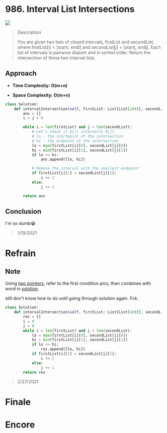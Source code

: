 # 986. Interval List Intersections

![](https://img.shields.io/badge/Difficulty-Easy-%235cb85c)

> Description
> 
> You are given two lists of closed intervals, firstList and secondList, where firstList[i] = [starti, endi] and secondList[j] = [startj, endj]. Each list of intervals is pairwise disjoint and in sorted order. Return the intersection of these two interval lists.

## Approach


- **Time Complexity: O(m+n)**

- **Space Complexity: O(m+n)**

```python
class Solution:
    def intervalIntersection(self, firstList: List[List[int]], secondList: List[List[int]]) -> List[List[int]]:
        ans = []
        i = j = 0

        while i < len(firstList) and j < len(secondList):
            # Let's check if A[i] intersects B[j].
            # lo - the startpoint of the intersection
            # hi - the endpoint of the intersection
            lo = max(firstList[i][0], secondList[j][0])
            hi = min(firstList[i][1], secondList[j][1])
            if lo <= hi:
                ans.append([lo, hi])

            # Remove the interval with the smallest endpoint
            if firstList[i][1] < secondList[j][1]:
                i += 1
            else:
                j += 1

        return ans
```


## Conclusion

I'm so dumb:sob:

> 1/19/2021

# Refrain

## Note

Using [two pointers](https://leetcode.com/problems/interval-list-intersections/discuss/647482/Python-Two-Pointer-Approach-%2B-Thinking-Process-Diagrams), refer to the first condition pics, then combines with word in [solution](https://leetcode.com/problems/interval-list-intersections/solution/).

still don't know how to do until going through solution again. Fck.

```python
class Solution:
    def intervalIntersection(self, firstList: List[List[int]], secondList: List[List[int]]) -> List[List[int]]:
        res = []
        i = 0
        j = 0
        while i < len(firstList) and j < len(secondList):
            lo = max(firstList[i][0], secondList[j][0])
            hi = min(firstList[i][1], secondList[j][1])
            if lo <= hi:
                res.append([lo, hi])
            if firstList[i][1] < secondList[j][1]:
                i += 1
            else:
                j += 1
        return res
```

> 2/27/2021

# Finale

# Encore